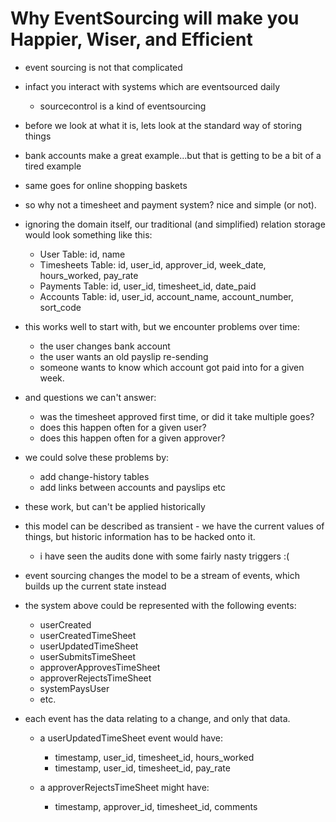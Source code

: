 
# Why EventSourcing will make you Happier, Wiser, and Efficient

* event sourcing is not that complicated
* infact you interact with systems which are eventsourced daily
	* sourcecontrol is a kind of eventsourcing

* before we look at what it is, lets look at the standard way of storing things
* bank accounts make a great example...but that is getting to be a bit of a tired example
* same goes for online shopping baskets
* so why not a timesheet and payment system? nice and simple (or not).
* ignoring the domain itself, our traditional (and simplified) relation storage would look something like this:

	* User Table: id, name
	* Timesheets Table: id, user_id, approver_id, week_date, hours_worked, pay_rate
	* Payments Table: id, user_id, timesheet_id, date_paid
	* Accounts Table: id, user_id, account_name, account_number, sort_code

* this works well to start with, but we encounter problems over time:
	* the user changes bank account
	* the user wants an old payslip re-sending
	* someone wants to know which account got paid into for a given week.

* and questions we can't answer:
	* was the timesheet approved first time, or did it take multiple goes?
	* does this happen often for a given user?
	* does this happen often for a given approver?

* we could solve these problems by:
	* add change-history tables
	* add links between accounts and payslips etc

* these work, but can't be applied historically

* this model can be described as transient - we have the current values of things, but historic information has to be hacked onto it.
	* i have seen the audits done with some fairly nasty triggers :(

* event sourcing changes the model to be a stream of events, which builds up the current state instead

* the system above could be represented with the following events:

	* userCreated
	* userCreatedTimeSheet
	* userUpdatedTimeSheet
	* userSubmitsTimeSheet
	* approverApprovesTimeSheet
	* approverRejectsTimeSheet
	* systemPaysUser
	* etc.

* each event has the data relating to a change, and only that data.

	* a userUpdatedTimeSheet event would have:
		* timestamp, user_id, timesheet_id, hours_worked
		* timestamp, user_id, timesheet_id, pay_rate

	* a approverRejectsTimeSheet might have:
		* timestamp, approver_id, timesheet_id, comments
